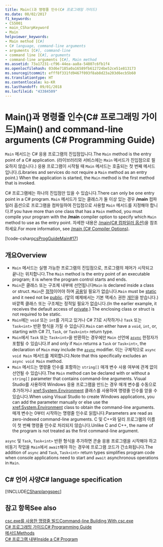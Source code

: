 ```yaml
---
title: Main()과 명령줄 인수(C# 프로그래밍 가이드)
ms.date: 08/02/2017
f1_keywords:
- CS5001
- main_CSharpKeyword
- Main
helpviewer_keywords:
- Main method [C#]
- C# language, command-line arguments
- arguments [C#], command-line
- command line [C#], arguments
- command-line arguments [C#], Main method
ms.assetid: 73a17231-cf96-44ea-aa8a-54807c6fb1f4
ms.openlocfilehash: 03d6e7185a0a16589fb612724be52ce51e813173
ms.sourcegitcommit: efff8f331fd9467f093f8ab8d23a203d6ecb5b60
ms.translationtype: HT
ms.contentlocale: ko-KR
ms.lasthandoff: 09/01/2018
ms.locfileid: "43384509"
---
```

# <a name="main-and-command-line-arguments-c-programming-guide"></a><span data-ttu-id="4cd0e-102">Main()과 명령줄 인수(C# 프로그래밍 가이드)</span><span class="sxs-lookup"><span data-stu-id="4cd0e-102">Main() and command-line arguments (C# Programming Guide)</span></span>

<span data-ttu-id="4cd0e-103">`Main` 메서드는 C# 응용 프로그램의 진입점입니다.</span><span class="sxs-lookup"><span data-stu-id="4cd0e-103">The `Main` method is the entry point of a C# application.</span></span> <span data-ttu-id="4cd0e-104">(라이브러리와 서비스에는 `Main` 메서드가 진입점으로 필요하지 않습니다.) 응용 프로그램이 시작될 때 `Main` 메서드는 호출되는 첫 번째 메서드입니다.</span><span class="sxs-lookup"><span data-stu-id="4cd0e-104">(Libraries and services do not require a `Main` method as an entry point.) When the application is started, the `Main` method is the first method that is invoked.</span></span>

 <span data-ttu-id="4cd0e-105">C# 프로그램에는 하나의 진입점만 있을 수 있습니다.</span><span class="sxs-lookup"><span data-stu-id="4cd0e-105">There can only be one entry point in a C# program.</span></span> <span data-ttu-id="4cd0e-106">`Main` 메서드가 있는 클래스가 둘 이상 있는 경우 **/main** 컴파일러 옵션으로 프로그램을 컴파일하여 진입점으로 사용할 `Main` 메서드를 지정해야 합니다.</span><span class="sxs-lookup"><span data-stu-id="4cd0e-106">If you have more than one class that has a `Main` method, you must compile your program with the **/main** compiler option to specify which `Main` method to use as the entry point.</span></span> <span data-ttu-id="4cd0e-107">자세한 내용은 [/main(C# 컴파일러 옵션)](../../../csharp/language-reference/compiler-options/main-compiler-option.md)을 참조하세요.</span><span class="sxs-lookup"><span data-stu-id="4cd0e-107">For more information, see [/main (C# Compiler Options)](../../../csharp/language-reference/compiler-options/main-compiler-option.md).</span></span>

 [!code-csharp[csProgGuideMain#17](../../../csharp/programming-guide/inside-a-program/codesnippet/CSharp/main-and-command-line-arguments_1.cs)]

## <a name="overview"></a><span data-ttu-id="4cd0e-108">개요</span><span class="sxs-lookup"><span data-stu-id="4cd0e-108">Overview</span></span>

- <span data-ttu-id="4cd0e-109">`Main` 메서드는 실행 가능한 프로그램의 진입점으로, 프로그램의 제어가 시작되고 끝나는 위치합니다.</span><span class="sxs-lookup"><span data-stu-id="4cd0e-109">The `Main` method is the entry point of an executable program; it is where the program control starts and ends.</span></span>
- <span data-ttu-id="4cd0e-110">`Main`은 클래스 또는 구조체 내부에 선언됩니다</span><span class="sxs-lookup"><span data-stu-id="4cd0e-110">`Main` is declared inside a class or struct.</span></span> <span data-ttu-id="4cd0e-111">`Main`은 [정적](../../../csharp/language-reference/keywords/static.md)이어야 하며 [공용](../../../csharp/language-reference/keywords/public.md)일 필요가 없습니다.</span><span class="sxs-lookup"><span data-stu-id="4cd0e-111">`Main` must be [static](../../../csharp/language-reference/keywords/static.md) and it need not be [public](../../../csharp/language-reference/keywords/public.md).</span></span> <span data-ttu-id="4cd0e-112">(앞의 예제에서는 기본 액세스 권한 [개인](../../../csharp/language-reference/keywords/private.md)을 받습니다.) 바깥쪽 클래스 또는 구조체는 정적일 필요가 없습니다.</span><span class="sxs-lookup"><span data-stu-id="4cd0e-112">(In the earlier example, it receives the default access of [private](../../../csharp/language-reference/keywords/private.md).) The enclosing class or struct is not required to be static.</span></span>
- <span data-ttu-id="4cd0e-113">`Main`에는 `void` 또는 `int`를 가지고 있거나 C# 7.1로 시작하거나 `Task` 또는 `Task<int>` 반환 형식을 가질 수 있습니다.</span><span class="sxs-lookup"><span data-stu-id="4cd0e-113">`Main` can either have a `void`, `int`, or, starting with C# 7.1, `Task`, or `Task<int>` return type.</span></span>
- <span data-ttu-id="4cd0e-114">`Main`에서 `Task` 또는 `Task<int>`을 반환하는 경우에만 `Main` 선언에 [`async`](../../language-reference/keywords/async.md) 한정자가 포함될 수 있습니다.</span><span class="sxs-lookup"><span data-stu-id="4cd0e-114">If and only if `Main` returns a `Task` or `Task<int>`, the declaration of `Main` may include the [`async`](../../language-reference/keywords/async.md) modifier.</span></span> <span data-ttu-id="4cd0e-115">이는 구체적으로 `async void Main` 메서드를 제외합니다.</span><span class="sxs-lookup"><span data-stu-id="4cd0e-115">Note that this specifically excludes an `async void Main` method.</span></span>
- <span data-ttu-id="4cd0e-116">`Main` 메서드는 명령줄 인수를 포함하는 `string[]` 매개 변수 사용 여부에 관계 없이 선언될 수 있습니다.</span><span class="sxs-lookup"><span data-stu-id="4cd0e-116">The `Main` method can be declared with or without a `string[]` parameter that contains command-line arguments.</span></span> <span data-ttu-id="4cd0e-117">Visual Studio를 사용하여 Windows 응용 프로그램을 만드는 경우 매개 변수를 수동으로 추가하거나 <xref:System.Environment> 클래스를 사용하여 명령줄 인수를 얻을 수 있습니다.</span><span class="sxs-lookup"><span data-stu-id="4cd0e-117">When using Visual Studio to create Windows applications, you can add the parameter manually or else use the <xref:System.Environment> class to obtain the command-line arguments.</span></span> <span data-ttu-id="4cd0e-118">매개 변수는 0부터 시작하는 명령줄 인수로 읽힙니다.</span><span class="sxs-lookup"><span data-stu-id="4cd0e-118">Parameters are read as zero-indexed command-line arguments.</span></span> <span data-ttu-id="4cd0e-119">C 및 C++와 달리 프로그램의 이름이 첫 번째 명령줄 인수로 처리되지 않습니다.</span><span class="sxs-lookup"><span data-stu-id="4cd0e-119">Unlike C and C++, the name of the program is not treated as the first command-line argument.</span></span>

<span data-ttu-id="4cd0e-120">`async` 및 `Task`, `Task<int>` 반환 형식을 추가하면 콘솔 응용 프로그램을 시작해야 하고 비동기 작업을 `Main`에서 `await`해야 하는 경우에 프로그램 코드가 간소화됩니다.</span><span class="sxs-lookup"><span data-stu-id="4cd0e-120">The addition of `async` and `Task`, `Task<int>` return types simplifies program code when console applications need to start and `await` asynchronous operations in `Main`.</span></span>

## <a name="c-language-specification"></a><span data-ttu-id="4cd0e-121">C# 언어 사양</span><span class="sxs-lookup"><span data-stu-id="4cd0e-121">C# language specification</span></span>

[!INCLUDE[CSharplangspec](~/includes/csharplangspec-md.md)]

## <a name="see-also"></a><span data-ttu-id="4cd0e-122">참고 항목</span><span class="sxs-lookup"><span data-stu-id="4cd0e-122">See also</span></span>
[<span data-ttu-id="4cd0e-123">csc.exe를 사용한 명령줄 빌드</span><span class="sxs-lookup"><span data-stu-id="4cd0e-123">Command-line Building With csc.exe</span></span>](../../../csharp/language-reference/compiler-options/command-line-building-with-csc-exe.md)  
[<span data-ttu-id="4cd0e-124">C# 프로그래밍 가이드</span><span class="sxs-lookup"><span data-stu-id="4cd0e-124">C# Programming Guide</span></span>](../../../csharp/programming-guide/index.md)  
[<span data-ttu-id="4cd0e-125">메서드</span><span class="sxs-lookup"><span data-stu-id="4cd0e-125">Methods</span></span>](../../../csharp/programming-guide/classes-and-structs/methods.md)  
[<span data-ttu-id="4cd0e-126">C# 프로그램 내부</span><span class="sxs-lookup"><span data-stu-id="4cd0e-126">Inside a C# Program</span></span>](../../../csharp/programming-guide/inside-a-program/index.md)  
